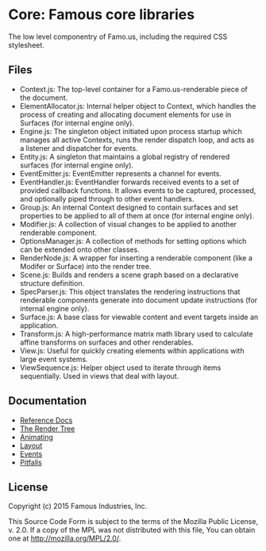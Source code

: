 Core: Famous core libraries
===========================

The low level componentry of Famo.us, including the required CSS stylesheet.


## Files

- Context.js: The top-level container for a Famo.us-renderable piece of the document.
- ElementAllocator.js: Internal helper object to Context, which handles the process of creating and allocating document elements for use in Surfaces (for internal engine only).
- Engine.js: The singleton object initiated upon process startup which manages all active Contexts, runs  the render dispatch loop, and acts as a listener and dispatcher for events.
- Entity.js:  A singleton that maintains a global registry of rendered surfaces (for internal engine only).
- EventEmitter.js: EventEmitter represents a channel for events.
- EventHandler.js: EventHandler forwards received events to a set of provided callback functions. It allows events to be captured, processed, and optionally piped through to other event handlers.
- Group.js: An internal Context designed to contain surfaces and set properties to be applied to all of them at once (for internal engine only).
- Modifier.js:  A collection of visual changes to be applied to another renderable component.
- OptionsManager.js: A collection of methods for setting options which can be extended onto other classes.
- RenderNode.js: A wrapper for inserting a renderable component (like a Modifer or Surface) into the render tree.
- Scene.js: Builds and renders a scene graph based on a declarative structure definition.
- SpecParser.js: This object translates the rendering instructions that renderable components generate
     into document update instructions (for internal engine only).
- Surface.js:  A base class for viewable content and event targets inside an application.
- Transform.js: A high-performance matrix math library used to calculate affine transforms on surfaces and other renderables.
- View.js: Useful for quickly creating elements within applications with large event systems.
- ViewSequence.js: Helper object used to iterate through items sequentially. Used in views that deal with layout.

## Documentation

- [Reference Docs][reference-documentation]
- [The Render Tree][render-tree]
- [Animating][animating]
- [Layout][layout]
- [Events][events]
- [Pitfalls][pitfalls]

## License

Copyright (c) 2015 Famous Industries, Inc.

This Source Code Form is subject to the terms of the Mozilla Public License,
v. 2.0. If a copy of the MPL was not distributed with this file, You can obtain
one at http://mozilla.org/MPL/2.0/.


[reference-documentation]: http://famo.us/docs
[animating]: http://famo.us/guides/animations
[render-tree]: http://famo.us/guides/render-tree
[layout]: http://famo.us/guides/layout
[events]: http://famo.us/guides/events
[pitfalls]: http://famo.us/guides/pitfalls


